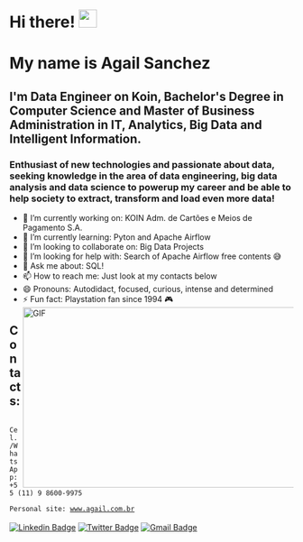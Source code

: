 # Hi there! <img src="https://raw.githubusercontent.com/blackcater/blackcater/main/images/Hi.gif" height="32" />

# My name is Agail Sanchez

## I'm Data Engineer on Koin, Bachelor's Degree in Computer Science and Master of Business Administration in IT, Analytics, Big Data and Intelligent Information.

### Enthusiast of new technologies and passionate about data, seeking knowledge in the area of data engineering, big data analysis and data science to powerup my career and be able to help society to extract, transform and load even more data!

- 🔭 I’m currently working on: KOIN Adm. de Cartões e Meios de Pagamento S.A.
- 🌱 I’m currently learning: Pyton and Apache Airflow
- 👯 I’m looking to collaborate on: Big Data Projects
- 🤔 I’m looking for help with: Search of Apache Airflow free contents 😅
- 💬 Ask me about: SQL!
- 📫 How to reach me: Just look at my contacts below
- 😄 Pronouns: Autodidact, focused, curious, intense and determined
- ⚡ Fun fact: Playstation fan since 1994 🎮<img align="right" alt="GIF" src="https://github.com/abhisheknaiidu/abhisheknaiidu/blob/master/code.gif?raw=true" width="500" height="320" />

## Contacts:
<code> Cel./WhatsApp: +55 (11) 9 8600-9975 </code><br>
<code> Personal site: <a href="www.agail.com.br">www.agail.com.br </a> </code><br><br>
[![Linkedin Badge](https://img.shields.io/badge/-LinkedIn-blue?style=for-the-badge&logo=Linkedin&logoColor=white&link=https:https://www.linkedin.com/in/agail)](https://www.linkedin.com/in/agail)
[![Twitter Badge](https://img.shields.io/badge/-Twitter-1ca0f1?style=for-the-badge&labelColor=1ca0f1&logo=twitter&logoColor=white&link=https://twitter.com/agails)](https://twitter.com/agails)
[![Gmail Badge](https://img.shields.io/badge/-Gmail-c14438?style=for-the-badge&logo=Gmail&logoColor=white&link=mailto:email@agail.com.br)](mailto:email@agail.com.br)

